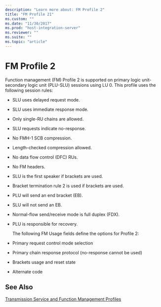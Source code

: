 ```yaml
---
description: "Learn more about: FM Profile 2"
title: "FM Profile 21"
ms.custom: ""
ms.date: "11/30/2017"
ms.prod: "host-integration-server"
ms.reviewer: ""
ms.suite: ""
ms.topic: "article"
---
```

# FM Profile 2
Function management (FM) Profile 2 is supported on primary logic unit-secondary logic unit (PLU-SLU) sessions using LU 0. This profile uses the following session rules:  
  
- SLU uses delayed request mode.  
  
- SLU uses immediate response mode.  
  
- Only single-RU chains are allowed.  
  
- SLU requests indicate no-response.  
  
- No FMH-1 SCB compression.  
  
- Length-checked compression allowed.  
  
- No data flow control (DFC) RUs.  
  
- No FM headers.  
  
- SLU is the first speaker if brackets are used.  
  
- Bracket termination rule 2 is used if brackets are used.  
  
- PLU will send an end bracket (EB).  
  
- SLU will not send an EB.  
  
- Normal-flow send/receive mode is full duplex (FDX).  
  
- PLU is responsible for recovery.  
  
  The following FM Usage fields define the options for Profile 2:  
  
- Primary request control mode selection  
  
- Primary chain response protocol (no-response cannot be used)  
  
- Brackets usage and reset state  
  
- Alternate code  
  
## See Also  
 [Transmission Service and Function Management Profiles](../core/transmission-service-and-function-management-profiles1.md)
